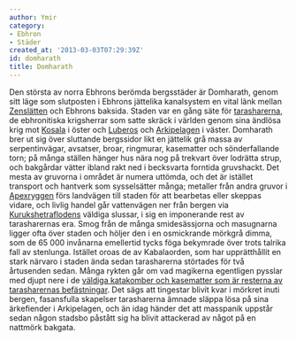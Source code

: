 ```yaml
---
author: Ymir
category:
- Ebhron
- Städer
created_at: '2013-03-03T07:29:39Z'
id: domharath
title: Domharath
---
```

Den största av norra Ebhrons berömda bergsstäder är Domharath, genom sitt läge som slutposten i Ebhrons jättelika kanalsystem en vital länk mellan [Zenslätten] och Ebhrons baksida. Staden var en gång säte för [tarasharerna], de ebhronitiska krigsherrar som satte skräck i världen genom sina ändlösa krig mot [Kosala] i öster och [Luberos] och [Arkipelagen] i väster. Domharath brer ut sig över sluttande bergssidor likt en jättelik grå massa av serpentinvägar, avsatser, broar, ringmurar, kasematter och sönderfallande torn; på många ställen hänger hus nära nog på trekvart över lodrätta strup, och bakgårdar vätter ibland rakt ned i becksvarta forntida gruvshackt. Det mesta av gruvorna i området är numera uttömda, och det är istället transport och hantverk som sysselsätter många; metaller från andra gruvor i [Apexryggen] förs landvägen till staden för att bearbetas eller skeppas vidare, och livlig handel går vattenvägen ner från bergen via [Kurukshetraflodens] väldiga slussar, i sig en imponerande rest av tarasharernas era. Smog från de många smidesässjorna och masugnarna ligger ofta över staden och höljer den i en osmickrande mörkgrå dimma, som de 65 000 invånarna emellertid tycks föga bekymrade över trots talrika fall av stenlunga. Istället oroas de av Kabalaorden, som har upprätthållit en stark närvaro i staden ända sedan tarasharerna störtades för två årtusenden sedan. Många rykten går om vad magikerna egentligen pysslar med djupt nere i de [väldiga katakomber och kasematter som är resterna av tarasharernas befästningar]. Det sägs att tingestar blivit kvar i mörkret inuti bergen, fasansfulla skapelser tarasharerna ämnade släppa lösa på sina ärkefiender i Arkipelagen, och än idag händer det att masspanik uppstår sedan någon stadsbo påstått sig ha blivit attackerad av något på en nattmörk bakgata.

  [Zenslätten]: Zenslätten
  [tarasharerna]: Tarashar
  [Kosala]: Kosala
  [Luberos]: Luberos
  [Arkipelagen]: Stora_Arkipelagen
  [Apexryggen]: Apexryggen
  [Kurukshetraflodens]: Kurukshetrafloden
  [väldiga katakomber och kasematter som är resterna av tarasharernas befästningar]: Ukhovarnaarkaden
